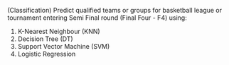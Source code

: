 (Classification)
Predict qualified teams or groups for basketball league or tournament entering Semi Final round (Final Four - F4) using:

1) K-Nearest Neighbour (KNN)
2) Decision Tree (DT)
3) Support Vector Machine (SVM)
4) Logistic Regression 
